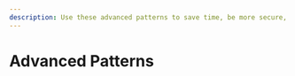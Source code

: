 ```yaml
---
description: Use these advanced patterns to save time, be more secure, and write less code
---
```


# Advanced Patterns

